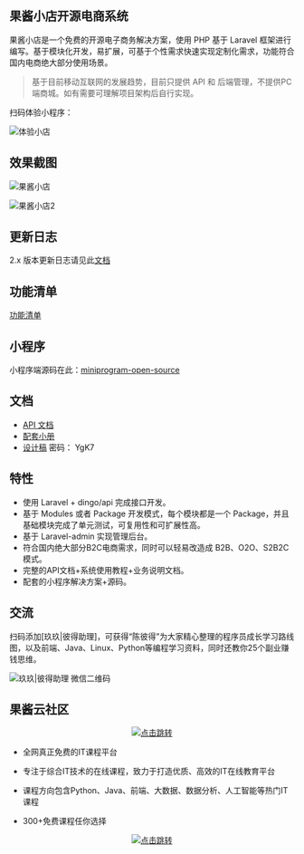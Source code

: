 ## 果酱小店开源电商系统

果酱小店是一个免费的开源电子商务解决方案，使用 PHP 基于 Laravel 框架进行编写。基于模块化开发，易扩展，可基于个性需求快速实现定制化需求，功能符合国内电商绝大部分使用场景。

> 基于目前移动互联网的发展趋势，目前只提供 API 和 后端管理，不提供PC端商城。如有需要可理解项目架构后自行实现。

扫码体验小程序：

![体验小店](https://iyoyo.oss-cn-hangzhou.aliyuncs.com/post/miniprogramcode/ec.qrcode.png)

## 效果截图

![果酱小店](https://cdn.guojiang.club/%E6%9E%9C%E9%85%B1%E5%B0%8F%E5%BA%971.jpg)

![果酱小店2](https://cdn.guojiang.club/gjxd3.jpg)

## 更新日志

2.x 版本更新日志请见此[文档](./CHANGELOG.md)

## 功能清单

[功能清单](https://cdn.guojiang.club/yl%E6%9E%9C%E9%85%B1%E5%B0%8F%E5%BA%97.jpg)

## 小程序

小程序端源码在此：[miniprogram-open-source](https://github.com/guojiangclub/miniprogram-ecommerce-open-source)

## 文档
- [API 文档](https://guojiangclub/docs/api/)
- [配套小册](https://www.ibrand.cc/open/article)
- [设计稿](https://lanhuapp.com/url/v7Bfb)  密码： YgK7

## 特性

- 使用 Laravel + dingo/api 完成接口开发。
- 基于 Modules 或者 Package 开发模式，每个模块都是一个 Package，并且基础模块完成了单元测试，可复用性和可扩展性高。
- 基于 Laravel-admin 实现管理后台。
- 符合国内绝大部分B2C电商需求，同时可以轻易改造成 B2B、O2O、S2B2C模式。
- 完整的API文档+系统使用教程+业务说明文档。
- 配套的小程序解决方案+源码。


## 交流

扫码添加[玖玖|彼得助理]，可获得“陈彼得”为大家精心整理的程序员成长学习路线图，以及前端、Java、Linux、Python等编程学习资料，同时还教你25个副业赚钱思维。

![玖玖|彼得助理 微信二维码](https://cdn.guojiang.club/xiaojunjunqyewx2.jpg)

## 果酱云社区

<p align="center">
  <a href="https://guojiang.club/" target="_blank">
    <img src="https://cdn.guojiang.club/image/2022/02/16/wu_1fs0jbco2182g280l1vagm7be6.png" alt="点击跳转"/>
  </a>
</p>



- 全网真正免费的IT课程平台

- 专注于综合IT技术的在线课程，致力于打造优质、高效的IT在线教育平台

- 课程方向包含Python、Java、前端、大数据、数据分析、人工智能等热门IT课程

- 300+免费课程任你选择

  

<p align="center">
  <a href="https://guojiang.club/" target="_blank">
    <img src="https://cdn.guojiang.club/image/2022/02/16/wu_1fs0l82ae1pq11e431j6n17js1vq76.png" alt="点击跳转"/>
  </a>
</p>
